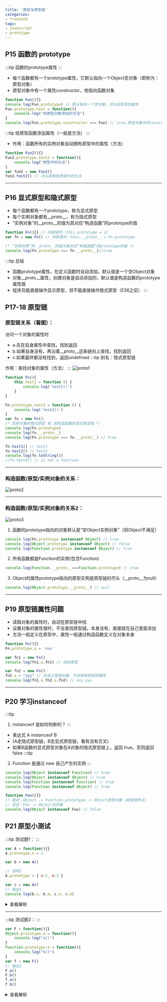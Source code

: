 ```yaml
---
title: '原型与原型链'
categories:
- frontend
tags:
- javascript
- prototype
---
```


## P15 函数的 prototype
:::tip
函数的prototype属性
:::
* 每个函数都有一个prototype属性，它默认指向一个Object空对象（即称为：原型对象）
* 原型对象中有一个属性constructor，他指向函数对象
```js
function Fun(){}
console.log(Fun.prototype) // 默认指向一个空对象，可以向其添加属性
Fun.prototype.test = function(){
    console.log("向原型对象添加的方法")
}
console.log(Fun.prototype.constructor === Fun) // true,原型对象中的constructor指向函数对象
```

:::tip
给原型函数添加属性（一般是方法）
:::
* 作用：函数所有的实例对象自动拥有原型中的属性（方法）
```js
function Fun2(){}
Fun2.prototype.test2 = function(){
    console.log("原型中的方法")
}
var fun2 = new Fun2()
fun2.test2() // 可以调用到原型中的方法
```
---

## P16 显式原型和隐式原型
* 每个函数都有一个prototype，称为显式原型
* 每个实例对象都有__proto__，称为隐式原型
* “实例对象”的__proto__的值为其对应“构造函数”的prototype的值
```js
function Fn(){} // 内部语句：this.prototype = {}
var fn = new Fn() // 内部语句：this.__proto__ = Fn.prototype

/* “实例对象”的__proto__的值为其对应“构造函数”的prototype的值 */
console.log(Fn.prototype === fn.__proto__)//true
```
:::tip 总结
* 函数prototype属性，在定义函数时自动添加，默认值是一个空Object对象
* 对象__proto__属性，创建对象是自动添加的，默认值是构造函数的prototype属性值
* 程序员能直接操作显示原型，但不能直接操作隐式原型（ES6之前）
:::

## P17-18 原型链
### 原型链关系（看图）：
访问一个对象的属性时
* a.先在自身属性中查找，找到返回
* b.如果自身没有，再沿着__proto__这条链向上查找，找到返回
* c.如果最终都没有找到，返回undefined
:::tip
别名：隐式原型链

作用：查找对象的属性（方法）
:::
<img class="zoom-img" :src="$withBase('/assets/frontend/prototypeChain_1.png')" alt="proto1">

```js
function Fn(){
    this.test1 = function () {
        console.log('test1()')
    }
}

Fn.prototype.test2 = function () {
    console.log('test2()')
}
var fn = new Fn();
/* 实例对象的隐式原型 和 其构造函数的显式原型指 */
console.log(Fn.prototype)
console.log(fn.__proto__)
console.log(Fn.prototype === fn.__proto__) // true

fn.test1() // test1
fn.test2() // test2
console.log(fn.toString())
//fn.test3() // is not a function
```
---

### 构造函数/原型/实例对象的关系：
<img class="zoom-img" :src="$withBase('/assets/frontend/prototypeChain_2.png')" alt="proto2">

---

### 构造函数/原型/实例对象的关系2：
<img class="zoom-img" :src="$withBase('/assets/frontend/prototypeChain_3.png')" alt="proto3">

1. 函数的prototype指向的对象默认是“空Object实例对象”（但Object不满足）
```js
console.log(Fn.prototype instanceof Object) // true
console.log(Object.prototype instanceof Object) // false
console.log(Function.prototype instanceof Object) // true
```
2. 所有函数都是Function的实例(包含Function)
```js
console.log(Function.__proto__===Function.prototype) // true

```
3. Object的属性prototype指向的原型实例是原型链的尽头（__proto__为null）
```js
console.log(Object.prototype.__proto__) // null
```
---

## P19 原型链属性问题
* 读取对象的属性时，自动在原型链中找
* 设置对象的属性值时，不会查找原型链。本身没有，直接就在自己里面添加
* 方法一般定义在原型中，属性一般通过构造函数定义在对象本身
```js
function Fn(){}
Fn.prototype.a = 'xxx'

var fn1 = new Fn()
console.log(fn1.a,fn1) // 找到原型

var fn2 = new Fn()
fn2.a = "yyy" // 在自己里面创建，不会修改原型的属性
console.log(fn1.a,fn2.a,fn2) // xxx,yyy
```
---

## P20 学习instanceof
:::tip
1. instanceof 是如何判断的？
:::
* 表达式 A instanceof B
* (A走隐式原型链，B走显式原型链，看有没有交叉)
* 如果B函数的显式原型对象在A对象的隐式原型链上，返回 true。否则返回 false
:::tip
2. Function 是通过 new 自己产生的实例
:::
```js
console.log(Object instanceof Function) // true
console.log(Object instanceof Object) // true
console.log(Function instanceof Function) // true
console.log(Function instanceof Object) // true

function Foo(){}
// 隐式：Object -> Function.prototype -> Object原型对象（原型链终点）
// 显式：Foo -> Object空对象 
console.log(Object instanceof Foo) // false
```

## P21 原型小测试
:::tip
测试题1：
:::
```js
var A = function(){}
A.prototype.n = 1

var b = new A()

// 说明1
A.prototype = { n:2, m:3 }

var c = new A()
// 输出1
console.log(b.n, b.m, c.n, c.m)
```

<details>
<summary>查看解析</summary>
<pre>
<code>
// 说明1：这一步，A的显式原型指向了一个新的Object对象，而上面b的隐式原型还是指向原来的Object
A.prototype = { n:2, m:3 }
...
// 输出1：
console.log(b.n, b.m, c.n, c.m) // 1,undefined,2,3
</code>
</pre>
</details>

---

:::tip
测试题2：
:::

```js
var F = function(){}
Object.prototype.a = function(){
    console.log("a()")
}
Function.prototype.b = function(){
    console.log("b()")
}
var f = new F()
// 输出1
F.a()
F.b()
f.a()
f.b()
```

<details>
<summary>查看解析</summary>
<pre>
<code>
// 作为对象调用的时候，都是通过__proto__查找
// 输出1：
F.a() // 输出：a()。 F.__proto__ 相当于 Function.prototype ===》 Function.prototype.__proto__（指向原型链终点）相当于 Object.prototype
F.b() // 输出：b()。 F.__proto__ 相当于 Function.prototype
f.a() // 输出：a()。 f.__proto__ 相当于 F.prototype (空Object对象) ===》 F.prototype.__proto__ (指向原型链终点) 相当于 Object.prototype
f.b() // is not a function。如上，找不到b方法
</code>
</pre>
</details>